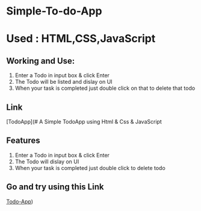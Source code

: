# Simple-To-do-App
# Used : HTML,CSS,JavaScript

## Working and Use:

1. Enter a Todo in input box & click Enter
2. The Todo will be listed and dislay on UI
3. When your task is completed just double click on that to delete that todo

## Link
[TodoApp](# A Simple TodoApp using Html & Css & JavaScript

## Features

1. Enter a Todo in input box & click Enter
2. The Todo will dislay on UI
3. When your task is completed just double click to delete todo

## Go and try using this Link
[Todo-App](https://github.com/Ashishupadhyay100/Simple-To-do-App/))
